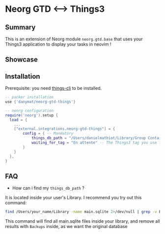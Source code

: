 # Neorg GTD <--> Things3

## Summary

This is an extension of Neorg module `neorg.gtd.base` that uses your Things3 application to display your tasks in neovim !

## Showcase

## Installation

Prerequisite: you need [things-cli](https://github.com/thingsapi/things-cli#install) to be installed.

```lua
-- packer installation
use {'danymat/neorg-gtd-things'}

-- neorg configuration
require('neorg').setup {
  load = {
    ...
    ["external.integrations.neorg-gtd-things"] = {
        config = { -- Mandatory
            things_db_path = "/Users/danielmathiot/Library/Group Containers/JLMPQHK86H.com.culturedcode.ThingsMac.beta/Things Database.thingsdatabase/main.sqlite", -- To find the correct location, go to FAQ
            waiting_for_tag = "En attente" -- The Things3 tag you use for waiting fors
        }
    }
  },
}
```

## FAQ

- How can i find my `things_db_path` ?

It is located inside your user's Library. I recommend you try out this command:

```bash
find /Users/your_name/Library -name main.sqlite 2>/dev/null | grep -v Backups
```

This command will find all main.sqlite files inside your library, and remove all results with `Backups` inside, as we want the original database

